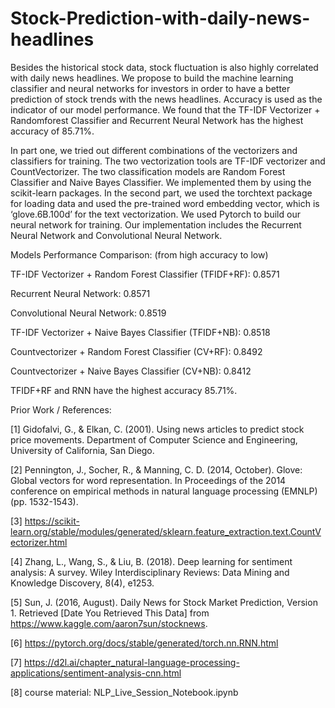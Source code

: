 # Stock-Prediction-with-daily-news-headlines

Besides the historical stock data, stock fluctuation is also highly correlated with daily news headlines. We propose to build the machine learning classifier and neural networks for investors in order to have a better prediction of stock trends with the news headlines. Accuracy is used as the indicator of our model performance. We found that the TF-IDF Vectorizer + Randomforest Classifier and Recurrent Neural Network has the highest accuracy of 85.71%.

In part one, we tried out different combinations of the vectorizers and classifiers for training. The two vectorization tools are TF-IDF vectorizer and CountVectorizer. The two classification models are Random Forest Classifier and Naive Bayes Classifier. We implemented them by using the scikit-learn packages. In the second part, we used the torchtext package for loading data and used the pre-trained word embedding vector, which is ‘glove.6B.100d’ for the text vectorization. We used Pytorch to build our neural network for training. Our implementation includes the Recurrent Neural Network and Convolutional Neural Network.

Models Performance Comparison: (from high accuracy to low)

TF-IDF Vectorizer + Random Forest Classifier (TFIDF+RF): 0.8571

Recurrent Neural Network: 0.8571

Convolutional Neural Network: 0.8519

TF-IDF Vectorizer + Naive Bayes Classifier (TFIDF+NB): 0.8518

Countvectorizer + Random Forest Classifier (CV+RF): 0.8492

Countvectorizer + Naive Bayes Classifier (CV+NB): 0.8412

TFIDF+RF and RNN have the highest accuracy 85.71%.

Prior Work / References:

[1] Gidofalvi, G., & Elkan, C. (2001). Using news articles to predict stock price movements. Department of Computer Science and Engineering, University of California, San Diego.

[2] Pennington, J., Socher, R., & Manning, C. D. (2014, October). Glove: Global vectors for word representation. In Proceedings of the 2014 conference on empirical methods in natural language processing (EMNLP) (pp. 1532-1543).

[3] https://scikit-learn.org/stable/modules/generated/sklearn.feature_extraction.text.CountVectorizer.html

[4] Zhang, L., Wang, S., & Liu, B. (2018). Deep learning for sentiment analysis: A survey. Wiley Interdisciplinary Reviews: Data Mining and Knowledge Discovery, 8(4), e1253.

[5] Sun, J. (2016, August). Daily News for Stock Market Prediction, Version 1. Retrieved [Date You Retrieved This Data] from https://www.kaggle.com/aaron7sun/stocknews.

[6] https://pytorch.org/docs/stable/generated/torch.nn.RNN.html

[7] https://d2l.ai/chapter_natural-language-processing-applications/sentiment-analysis-cnn.html

[8] course material: NLP_Live_Session_Notebook.ipynb
